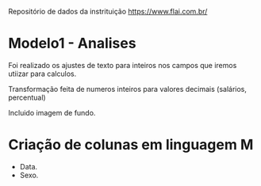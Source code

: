 Repositório de dados da instrituição  https://www.flai.com.br/

#  Modelo1 - Analises

Foi realizado os ajustes de texto para inteiros nos campos que iremos utiizar para calculos.

Transformação feita de numeros inteiros para valores decimais (salários, percentual)

Incluido imagem de fundo.


# Criação de colunas em linguagem M
 
* Data.
* Sexo.





  
  
 
